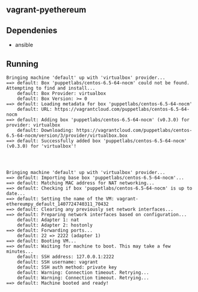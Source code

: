 ## vagrant-pyethereum

Dependenies
-------------
* ansible 

Running
-------------


    Bringing machine 'default' up with 'virtualbox' provider...
    ==> default: Box 'puppetlabs/centos-6.5-64-nocm' could not be found. Attempting to find and install...
        default: Box Provider: virtualbox
        default: Box Version: >= 0
    ==> default: Loading metadata for box 'puppetlabs/centos-6.5-64-nocm'
        default: URL: https://vagrantcloud.com/puppetlabs/centos-6.5-64-nocm
    ==> default: Adding box 'puppetlabs/centos-6.5-64-nocm' (v0.3.0) for provider: virtualbox
        default: Downloading: https://vagrantcloud.com/puppetlabs/centos-6.5-64-nocm/version/3/provider/virtualbox.box
    ==> default: Successfully added box 'puppetlabs/centos-6.5-64-nocm' (v0.3.0) for 'virtualbox'!




    Bringing machine 'default' up with 'virtualbox' provider...
    ==> default: Importing base box 'puppetlabs/centos-6.5-64-nocm'...
    ==> default: Matching MAC address for NAT networking...
    ==> default: Checking if box 'puppetlabs/centos-6.5-64-nocm' is up to date...
    ==> default: Setting the name of the VM: vagrant-ethereumpy_default_1407724740311_70432
    ==> default: Clearing any previously set network interfaces...
    ==> default: Preparing network interfaces based on configuration...
        default: Adapter 1: nat
        default: Adapter 2: hostonly
    ==> default: Forwarding ports...
        default: 22 => 2222 (adapter 1)
    ==> default: Booting VM...
    ==> default: Waiting for machine to boot. This may take a few minutes...
        default: SSH address: 127.0.0.1:2222
        default: SSH username: vagrant
        default: SSH auth method: private key
        default: Warning: Connection timeout. Retrying...
        default: Warning: Connection timeout. Retrying...
    ==> default: Machine booted and ready!


